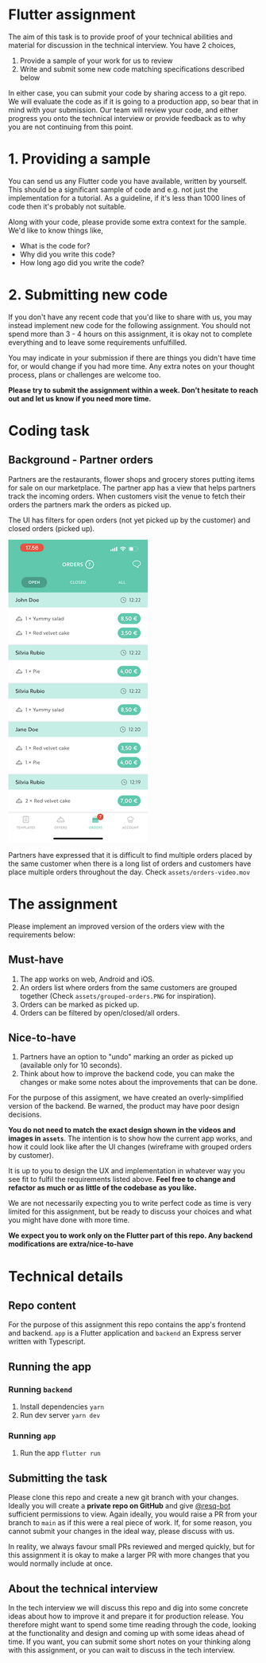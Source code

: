 # Flutter assignment

The aim of this task is to provide proof of your technical abilities and material for discussion in the technical interview. You have 2 choices,

1. Provide a sample of your work for us to review
2. Write and submit some new code matching specifications described below

In either case, you can submit your code by sharing access to a git repo. We will evaluate the code as if it is going to a production app, so bear that in mind with your submission. Our team will review your code, and either progress you onto the technical interview or provide feedback as to why you are not continuing from this point.

# 1. Providing a sample

You can send us any Flutter code you have available, written by yourself. This should be a significant sample of code and e.g. not just the implementation for a tutorial. As a guideline, if it's less than 1000 lines of code then it's probably not suitable.

Along with your code, please provide some extra context for the sample. We'd like to know things like,

- What is the code for?
- Why did you write this code?
- How long ago did you write the code?

# 2. Submitting new code

If you don't have any recent code that you'd like to share with us, you may instead implement new code for the following assignment. You should not spend more than 3 - 4 hours on this assignment, it is okay not to complete everything and to leave some requirements unfulfilled. 

You may indicate in your submission if there are things you didn't have time for, or would change if you had more time. Any extra notes on your thought process, plans or challenges are welcome too.

**Please try to submit the assignment within a week. Don’t hesitate to reach out and let us know if you need more time.**

# Coding task

## Background - Partner orders
Partners are the restaurants, flower shops and grocery stores putting items for sale on our marketplace. The partner app has a view that helps partners track the incoming orders. When customers visit the venue to fetch their orders the partners mark the orders as picked up. 

The UI has filters for open orders (not yet picked up by the customer) and closed orders (picked up).

![Orders](./assets/orders.PNG "Orders")

Partners have expressed that it is difficult to find multiple orders placed by the same customer when there is a long list of orders and customers have place multiple orders throughout the day. Check `assets/orders-video.mov`

# The assignment
Please implement an improved version of the orders view with the requirements below:

## Must-have
1. The app works on web, Android and iOS.
2. An orders list where orders from the same customers are grouped together (Check `assets/grouped-orders.PNG` for inspiration).
2. Orders can be marked as picked up.
3. Orders can be filtered by open/closed/all orders.

## Nice-to-have
1. Partners have an option to "undo" marking an order as picked up (available only for 10 seconds).
2. Think about how to improve the backend code, you can make the changes or make some notes about the improvements that can be done.

For the purpose of this assigment, we have created an overly-simplified version of the backend. Be warned, the product may have poor design decisions.

**You do not need to match the exact design shown in the videos and images in `assets`**. The intention is to show how the current app works, and how it could look like after the UI changes (wireframe with grouped orders by customer).

It is up to you to design the UX and implementation in whatever way you see fit to fulfil the requirements listed above. **Feel free to change and refactor as much or as little of the codebase as you like.** 

We are not necessarily expecting you to write perfect code as time is very limited for this assignment, but be ready to discuss your choices and what you might have done with more time. 

**We expect you to work only on the Flutter part of this repo. Any backend modifications are extra/nice-to-have**

# Technical details

## Repo content

For the purpose of this assignment this repo contains the app's frontend and backend. `app` is a Flutter application and `backend` an Express server written with Typescript.

## Running the app

### Running `backend`
1. Install dependencies `yarn`
2. Run dev server `yarn dev`

### Running `app`
1. Run the app `flutter run`

## Submitting the task
Please clone this repo and create a new git branch with your changes. Ideally you will create a **private repo on GitHub** and give [@resq-bot](https://github.com/resq-bot) sufficient permissions to view. Again ideally, you would raise a PR from your branch to `main` as if this were a real piece of work. If, for some reason, you cannot submit your changes in the ideal way, please discuss with us.

In reality, we always favour small PRs reviewed and merged quickly, but for this assignment it is okay to make a larger PR with more changes that you would normally include at once.

## About the technical interview

In the tech interview we will discuss this repo and dig into some concrete ideas about how to improve it and prepare it for production release. You therefore might want to spend some time reading through the code, looking at the functionality and design and coming up with some ideas ahead of time. If you want, you can submit some short notes on your thinking along with this assignment, or you can wait to discuss in the tech interview.
